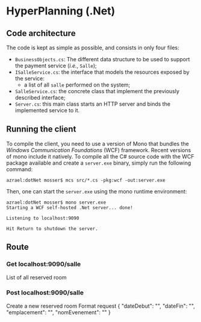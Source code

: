 
# HyperPlanning (.Net)
## Code architecture

The code is kept as simple as possible, and consists in only four files:

  * `BusinessObjects.cs`: The different data structure to be used to support the payment service (_i.e._, `Salle`);
  * `ISalleService.cs`: the interface that models the resources exposed by the service:
    * a list of all `salle` performed on the system;
  * `SalleService.cs`: the concrete class that implement the previously described interface;
  * `Server.cs`: this main class starts an HTTP server and binds the implemented service to it.
    
## Running the client

To compile the client, you need to use a version of Mono that bundles the _Windows Communication Foundations_ (WCF) framework. Recent versions of mono include it natively. To compile all the C# source code with the WCF package available and create a `server.exe` binary, simply run the following command:

    azrael:dotNet mosser$ mcs src/*.cs -pkg:wcf -out:server.exe  
     
Then, one can start the `server.exe` using the mono runtime environment:

    azrael:dotNet mosser$ mono server.exe
    Starting a WCF self-hosted .Net server... done!
    
    Listening to localhost:9090
    
    Hit Return to shutdown the server.  
    
## Route
### Get localhost:9090/salle
List of all reserved room

### Post localhost:9090/salle
Create a new reserved room
Format request
{
  "dateDebut": "",
  "dateFin": "",
  "emplacement": "",
  "nomEvenement": ""
}